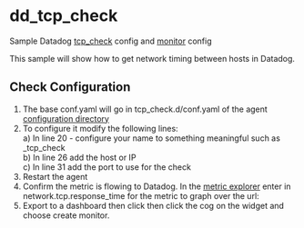 # dd_tcp_check
Sample Datadog [tcp_check](https://docs.datadoghq.com/integrations/tcp_check/?tab=host) config and 
[monitor](https://docs.datadoghq.com/monitors/monitor_types/) config  
  
This sample will show how to get network timing between hosts 
in Datadog.

Check Configuration
--

1) The base conf.yaml will go in tcp_check.d/conf.yaml of the agent
   [configuration directory](https://docs.datadoghq.com/agent/guide/agent-configuration-files/?tab=agentv6v7#agent-configuration-directory)
2) To configure it modify the following lines:  
  a) In line 20 - configure your name to something meaningful such as
   <host>_tcp_check  
   b) In line 26 add the host or IP  
   c) In line 31 add the port to use for the check  
3) Restart the agent
4) Confirm the metric is flowing to Datadog. In the 
   [metric explorer](https://app.datadoghq.com/metric/explorer?from_ts=1614292728125&to_ts=1614296328125&live=true&page=0&is_auto=false&tile_size=m&exp_agg=avg&exp_row_type=metric) 
   enter in network.tcp.response_time for the metric to graph over the 
   url:<tag>  
5) Export to a dashboard then click then click the cog on the widget and choose create monitor.  
